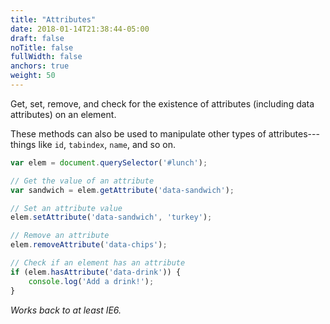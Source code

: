 ```yaml
---
title: "Attributes"
date: 2018-01-14T21:38:44-05:00
draft: false
noTitle: false
fullWidth: false
anchors: true
weight: 50
---
```


Get, set, remove, and check for the existence of attributes (including data attributes) on an element.

These methods can also be used to manipulate other types of attributes---things like `id`, `tabindex`, `name`, and so on.

```javascript
var elem = document.querySelector('#lunch');

// Get the value of an attribute
var sandwich = elem.getAttribute('data-sandwich');

// Set an attribute value
elem.setAttribute('data-sandwich', 'turkey');

// Remove an attribute
elem.removeAttribute('data-chips');

// Check if an element has an attribute
if (elem.hasAttribute('data-drink')) {
	console.log('Add a drink!');
}
```

*Works back to at least IE6.*